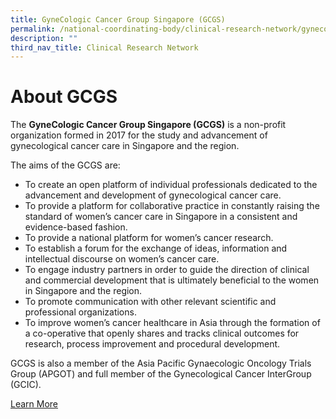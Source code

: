 ```yaml
---
title: GyneCologic Cancer Group Singapore (GCGS)
permalink: /national-coordinating-body/clinical-research-network/gynecologic-cancer-group-singapore-gcgs/
description: ""
third_nav_title: Clinical Research Network
---
```

**About GCGS**
==============

The **GyneCologic Cancer Group Singapore (GCGS)** is a non-profit organization formed in 2017 for the study and advancement of gynecological cancer care in Singapore and the region.

The aims of the GCGS are:

*   To create an open platform of individual professionals dedicated to the advancement and development of gynecological cancer care.
*   To provide a platform for collaborative practice in constantly raising the standard of women’s cancer care in Singapore in a consistent and evidence-based fashion.
*   To provide a national platform for women’s cancer research.
*   To establish a forum for the exchange of ideas, information and intellectual discourse on women’s cancer care.
*   To engage industry partners in order to guide the direction of clinical and commercial development that is ultimately beneficial to the women in Singapore and the region.
*   To promote communication with other relevant scientific and professional organizations.
*   To improve women’s cancer healthcare in Asia through the formation of a co-operative that openly shares and tracks clinical outcomes for research, process improvement and procedural development.

GCGS is also a member of the Asia Pacific Gynaecologic Oncology Trials Group (APGOT) and full member of the Gynecological Cancer InterGroup (GCIC).

[Learn More](/gcgs-gynecologic-cancer-group/about-gcgs/)